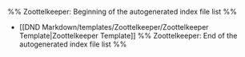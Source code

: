 %% Zoottelkeeper: Beginning of the autogenerated index file list  %%
-  [[DND Markdown/templates/Zoottelkeeper/Zoottelkeeper Template|Zoottelkeeper Template]]
%% Zoottelkeeper: End of the autogenerated index file list  %%
